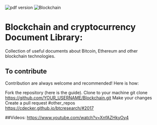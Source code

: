 ![pdf version](https://img.shields.io/bower/v/adminlte.svg)
![Blockchain](https://www.digimarc.com/public_images/blockchain-1500x600.jpg)

# Blockchain and cryptocurrency Document Library:
Collection of useful documents about Bitcoin, Ethereum and other blockchain technologies.
## To contribute
Contribution are always welcome and recommended! Here is how:

Fork the repository (here is the guide).
Clone to your machine git clone https://github.com/YOUR_USERNAME/Blockchain.git
Make your changes
Create a pull request
#other_repos
https://cdecker.github.io/btcresearch/#2017

##Videos:
https://www.youtube.com/watch?v=XnfAZHkyOy4
